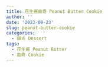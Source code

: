 ```yaml
---
title: 花生酱曲奇 Peanut Butter Cookie
author: ''
date: '2023-09-23'
slug: peanut-butter-cookie
categories:
  - 甜点 Dessert
tags:
  - 花生酱 Peanut Butter
  - 曲奇 Cookie
---
```

